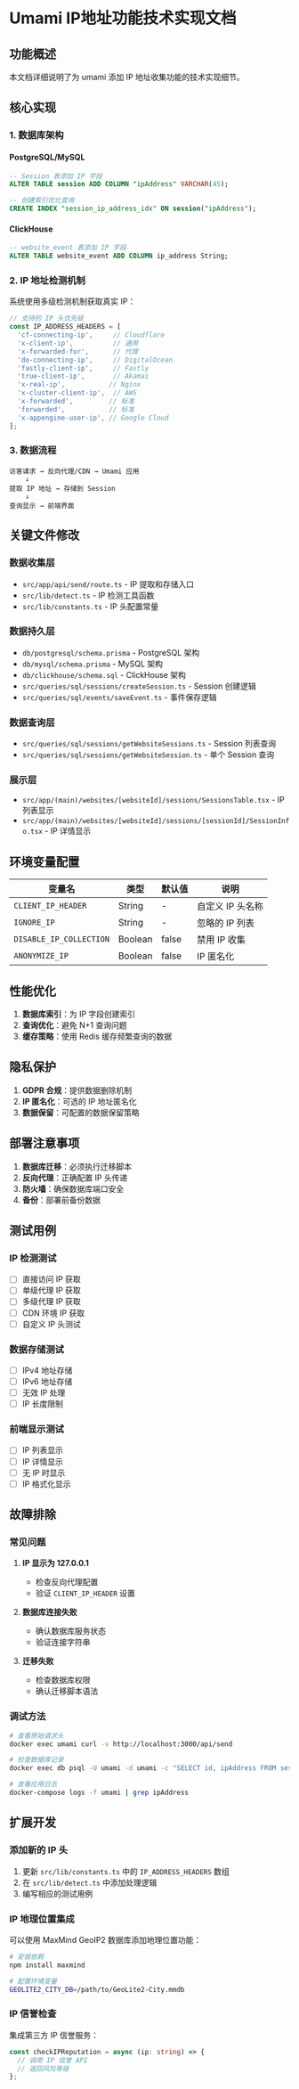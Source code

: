# Umami IP地址功能技术实现文档

## 功能概述

本文档详细说明了为 umami 添加 IP 地址收集功能的技术实现细节。

## 核心实现

### 1. 数据库架构

#### PostgreSQL/MySQL
```sql
-- Session 表添加 IP 字段
ALTER TABLE session ADD COLUMN "ipAddress" VARCHAR(45);

-- 创建索引优化查询
CREATE INDEX "session_ip_address_idx" ON session("ipAddress");
```

#### ClickHouse
```sql
-- website_event 表添加 IP 字段
ALTER TABLE website_event ADD COLUMN ip_address String;
```

### 2. IP 地址检测机制

系统使用多级检测机制获取真实 IP：

```typescript
// 支持的 IP 头优先级
const IP_ADDRESS_HEADERS = [
  'cf-connecting-ip',     // Cloudflare
  'x-client-ip',          // 通用
  'x-forwarded-for',      // 代理
  'do-connecting-ip',     // DigitalOcean
  'fastly-client-ip',     // Fastly
  'true-client-ip',       // Akamai
  'x-real-ip',           // Nginx
  'x-cluster-client-ip',  // AWS
  'x-forwarded',         // 标准
  'forwarded',           // 标准
  'x-appengine-user-ip', // Google Cloud
];
```

### 3. 数据流程

```
访客请求 → 反向代理/CDN → Umami 应用
    ↓
提取 IP 地址 → 存储到 Session
    ↓
查询显示 → 前端界面
```

## 关键文件修改

### 数据收集层
- `src/app/api/send/route.ts` - IP 提取和存储入口
- `src/lib/detect.ts` - IP 检测工具函数
- `src/lib/constants.ts` - IP 头配置常量

### 数据持久层
- `db/postgresql/schema.prisma` - PostgreSQL 架构
- `db/mysql/schema.prisma` - MySQL 架构
- `db/clickhouse/schema.sql` - ClickHouse 架构
- `src/queries/sql/sessions/createSession.ts` - Session 创建逻辑
- `src/queries/sql/events/saveEvent.ts` - 事件保存逻辑

### 数据查询层
- `src/queries/sql/sessions/getWebsiteSessions.ts` - Session 列表查询
- `src/queries/sql/sessions/getWebsiteSession.ts` - 单个 Session 查询

### 展示层
- `src/app/(main)/websites/[websiteId]/sessions/SessionsTable.tsx` - IP 列表显示
- `src/app/(main)/websites/[websiteId]/sessions/[sessionId]/SessionInfo.tsx` - IP 详情显示

## 环境变量配置

| 变量名 | 类型 | 默认值 | 说明 |
|--------|------|--------|------|
| `CLIENT_IP_HEADER` | String | - | 自定义 IP 头名称 |
| `IGNORE_IP` | String | - | 忽略的 IP 列表 |
| `DISABLE_IP_COLLECTION` | Boolean | false | 禁用 IP 收集 |
| `ANONYMIZE_IP` | Boolean | false | IP 匿名化 |

## 性能优化

1. **数据库索引**：为 IP 字段创建索引
2. **查询优化**：避免 N+1 查询问题
3. **缓存策略**：使用 Redis 缓存频繁查询的数据

## 隐私保护

1. **GDPR 合规**：提供数据删除机制
2. **IP 匿名化**：可选的 IP 地址匿名化
3. **数据保留**：可配置的数据保留策略

## 部署注意事项

1. **数据库迁移**：必须执行迁移脚本
2. **反向代理**：正确配置 IP 头传递
3. **防火墙**：确保数据库端口安全
4. **备份**：部署前备份数据

## 测试用例

### IP 检测测试
- [ ] 直接访问 IP 获取
- [ ] 单级代理 IP 获取
- [ ] 多级代理 IP 获取
- [ ] CDN 环境 IP 获取
- [ ] 自定义 IP 头测试

### 数据存储测试
- [ ] IPv4 地址存储
- [ ] IPv6 地址存储
- [ ] 无效 IP 处理
- [ ] IP 长度限制

### 前端显示测试
- [ ] IP 列表显示
- [ ] IP 详情显示
- [ ] 无 IP 时显示
- [ ] IP 格式化显示

## 故障排除

### 常见问题

1. **IP 显示为 127.0.0.1**
   - 检查反向代理配置
   - 验证 `CLIENT_IP_HEADER` 设置

2. **数据库连接失败**
   - 确认数据库服务状态
   - 验证连接字符串

3. **迁移失败**
   - 检查数据库权限
   - 确认迁移脚本语法

### 调试方法

```bash
# 查看原始请求头
docker exec umami curl -v http://localhost:3000/api/send

# 检查数据库记录
docker exec db psql -U umami -d umami -c "SELECT id, ipAddress FROM session LIMIT 10;"

# 查看应用日志
docker-compose logs -f umami | grep ipAddress
```

## 扩展开发

### 添加新的 IP 头

1. 更新 `src/lib/constants.ts` 中的 `IP_ADDRESS_HEADERS` 数组
2. 在 `src/lib/detect.ts` 中添加处理逻辑
3. 编写相应的测试用例

### IP 地理位置集成

可以使用 MaxMind GeoIP2 数据库添加地理位置功能：

```bash
# 安装依赖
npm install maxmind

# 配置环境变量
GEOLITE2_CITY_DB=/path/to/GeoLite2-City.mmdb
```

### IP 信誉检查

集成第三方 IP 信誉服务：

```typescript
const checkIPReputation = async (ip: string) => {
  // 调用 IP 信誉 API
  // 返回风险等级
};
```